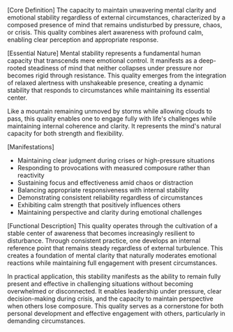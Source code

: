 [Core Definition]
The capacity to maintain unwavering mental clarity and emotional stability regardless of external circumstances, characterized by a composed presence of mind that remains undisturbed by pressure, chaos, or crisis. This quality combines alert awareness with profound calm, enabling clear perception and appropriate response.

[Essential Nature]
Mental stability represents a fundamental human capacity that transcends mere emotional control. It manifests as a deep-rooted steadiness of mind that neither collapses under pressure nor becomes rigid through resistance. This quality emerges from the integration of relaxed alertness with unshakeable presence, creating a dynamic stability that responds to circumstances while maintaining its essential center.

Like a mountain remaining unmoved by storms while allowing clouds to pass, this quality enables one to engage fully with life's challenges while maintaining internal coherence and clarity. It represents the mind's natural capacity for both strength and flexibility.

[Manifestations]
- Maintaining clear judgment during crises or high-pressure situations
- Responding to provocations with measured composure rather than reactivity
- Sustaining focus and effectiveness amid chaos or distraction
- Balancing appropriate responsiveness with internal stability
- Demonstrating consistent reliability regardless of circumstances
- Exhibiting calm strength that positively influences others
- Maintaining perspective and clarity during emotional challenges

[Functional Description]
This quality operates through the cultivation of a stable center of awareness that becomes increasingly resilient to disturbance. Through consistent practice, one develops an internal reference point that remains steady regardless of external turbulence. This creates a foundation of mental clarity that naturally moderates emotional reactions while maintaining full engagement with present circumstances.

In practical application, this stability manifests as the ability to remain fully present and effective in challenging situations without becoming overwhelmed or disconnected. It enables leadership under pressure, clear decision-making during crisis, and the capacity to maintain perspective when others lose composure. This quality serves as a cornerstone for both personal development and effective engagement with others, particularly in demanding circumstances.